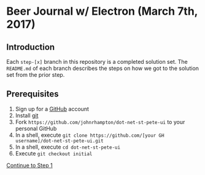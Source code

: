 # Beer Journal w/ Electron (March 7th, 2017)

## Introduction

Each `step-[x]` branch in this repository is a completed solution set.  The `README.md` of each branch describes the steps on how we got to the solution set from the prior step.

## Prerequisites

1. Sign up for a [GitHub](https://github.com) account
1. Install [git](https://git-scm.com/downloads)
1. Fork `https://github.com/johnrhampton/dot-net-st-pete-ui` to your personal GitHub
1. In a shell, execute `git clone https://github.com/[your GH username]/dot-net-st-pete-ui.git`
1. In a shell, execute `cd dot-net-st-pete-ui`
1. Execute `git checkout initial`

[Continue to Step 1](https://github.com/johnrhampton/dot-net-st-pete-ui/tree/step-one)
